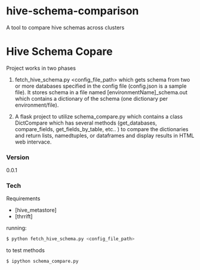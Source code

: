 # hive-schema-comparison
A tool to compare hive schemas across clusters


# Hive Schema Copare

Project works in two phases
1) fetch_hive_schema.py <config_file_path> which gets schema from two or more databases specified in the config file (config.json is a sample file). It stores schema in a file named [environmentName]_schema.out which contains a dictionary of the schema (one dictionary per environment/file).

2) A flask project to utilize  schema_compare.py which contains a class DictCompare which has several methods (get_databases, compare_fields, get_fields_by_table, etc.. ) to compare the dictionaries and return lists, namedtuples, or dataframes and display results in HTML web intervace.


### Version
0.0.1

### Tech

Requirements
* [hive_metastore] 
* [thrrift]


running:
```sh
$ python fetch_hive_schema.py <config_file_path>
```
to test methods
```sh
$ ipython schema_compare.py 
```
